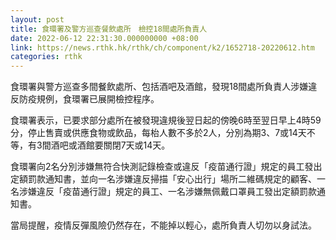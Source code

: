 ```yaml
---
layout: post
title: 食環署及警方巡查餐飲處所　檢控18間處所負責人
date: 2022-06-12 22:31:30.000000000 +08:00
link: https://news.rthk.hk/rthk/ch/component/k2/1652718-20220612.htm
categories: rthk
---
```


食環署與警方巡查多間餐飲處所、包括酒吧及酒館，發現18間處所負責人涉嫌違反防疫規例，食環署已展開檢控程序。

食環署表示，已要求部分處所在被發現違規後翌日起的傍晚6時至翌日早上4時59分，停止售賣或供應食物或飲品，每枱人數不多於2人，分別為期3、7或14天不等，有3間酒吧或酒館要關閉7天或14天。
 
食環署向2名分別涉嫌無符合快測記錄檢查或違反「疫苗通行證」規定的員工發出定額罰款通知書，並向一名涉嫌違反掃描「安心出行」場所二維碼規定的顧客、一名涉嫌違反「疫苗通行證」規定的員工、一名涉嫌無佩戴口罩員工發出定額罰款通知書。

當局提醒，疫情反彈風險仍然存在，不能掉以輕心，處所負責人切勿以身試法。
